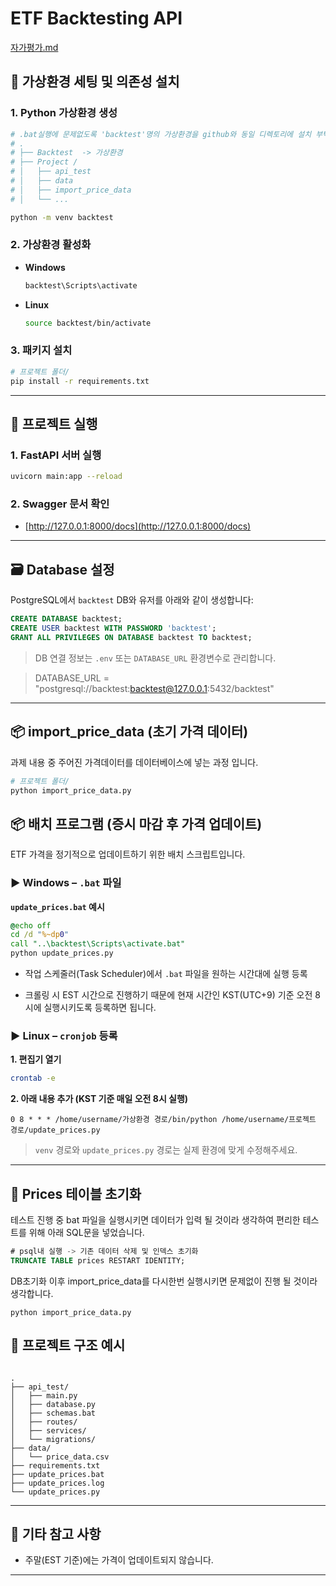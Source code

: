 # ETF Backtesting API

[자가평가.md](자가평가.md)

## 🔧 가상환경 세팅 및 의존성 설치

### 1. Python 가상환경 생성

```bash
# .bat실행에 문제없도록 'backtest'명의 가상환경을 github와 동일 디렉토리에 설치 부탁드립니다.
# .
# ├── Backtest  -> 가상환경
# ├── Project /
# │   ├── api_test
# │   ├── data
# │   ├── import_price_data
# │   └── ...

python -m venv backtest
```


### 2. 가상환경 활성화

- **Windows**
  ```bash
  backtest\Scripts\activate
  ```

- **Linux**
  ```bash
  source backtest/bin/activate
  ```

### 3. 패키지 설치

```bash
# 프로젝트 폴더/
pip install -r requirements.txt
```

---

## 🏃 프로젝트 실행

### 1. FastAPI 서버 실행

```bash
uvicorn main:app --reload
```

### 2. Swagger 문서 확인
- [http://127.0.0.1:8000/docs](http://127.0.0.1:8000/docs)

---

## 🗃️ Database 설정

PostgreSQL에서 `backtest` DB와 유저를 아래와 같이 생성합니다:

```sql
CREATE DATABASE backtest;
CREATE USER backtest WITH PASSWORD 'backtest';
GRANT ALL PRIVILEGES ON DATABASE backtest TO backtest;
```

> DB 연결 정보는 `.env` 또는 `DATABASE_URL` 환경변수로 관리합니다.

> DATABASE_URL = "postgresql://backtest:backtest@127.0.0.1:5432/backtest"

---
## 📦 import_price_data (초기 가격 데이터)
과제 내용 중 주어진 가격데이터를 데이터베이스에 넣는 과정 입니다.
```bash
# 프로젝트 폴더/
python import_price_data.py
```



## 📦 배치 프로그램 (증시 마감 후 가격 업데이트)

ETF 가격을 정기적으로 업데이트하기 위한 배치 스크립트입니다.

### ▶ Windows – `.bat` 파일

**`update_prices.bat` 예시**

```bat
@echo off
cd /d "%~dp0"  
call "..\backtest\Scripts\activate.bat"
python update_prices.py
```

- 작업 스케줄러(Task Scheduler)에서 `.bat` 파일을 원하는 시간대에 실행 등록

- 크롤링 시 EST 시간으로 진행하기 때문에 현재 시간인 KST(UTC+9) 기준 오전 8시에 실행시키도록 등록하면 됩니다.

### ▶ Linux – `cronjob` 등록

**1. 편집기 열기**
```bash
crontab -e
```

**2. 아래 내용 추가 (KST 기준 매일 오전 8시 실행)**
```cron
0 8 * * * /home/username/가상환경 경로/bin/python /home/username/프로젝트 경로/update_prices.py
```

> `venv` 경로와 `update_prices.py` 경로는 실제 환경에 맞게 수정해주세요.

---
## 📓 Prices 테이블 초기화
테스트 진행 중 bat 파일을 실행시키면 데이터가 입력 될 것이라 생각하여 편리한 테스트를 위해 아래 SQL문을 넣었습니다.
```sql
# psql내 실행 -> 기존 데이터 삭제 및 인덱스 초기화
TRUNCATE TABLE prices RESTART IDENTITY;
```

DB초기화 이후 import_price_data를 다시한번 실행시키면 문제없이 진행 될 것이라 생각합니다.
```
python import_price_data.py
```



## 📁 프로젝트 구조 예시

```

.
├── api_test/
│   ├── main.py
│   ├── database.py
│   ├── schemas.bat
│   ├── routes/
│   ├── services/
│   └── migrations/
├── data/
│   └── price_data.csv
├── requirements.txt
├── update_prices.bat
├── update_prices.log
└── update_prices.py
```

---

## 📌 기타 참고 사항
- 주말(EST 기준)에는 가격이 업데이트되지 않습니다.
---
